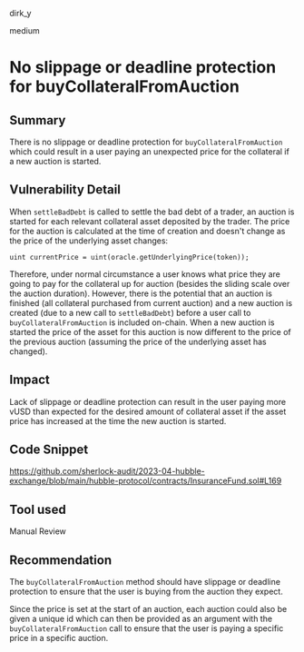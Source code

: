 dirk_y

medium

# No slippage or deadline protection for buyCollateralFromAuction

## Summary
There is no slippage or deadline protection for `buyCollateralFromAuction` which could result in a user paying an unexpected price for the collateral if a new auction is started.

## Vulnerability Detail
When `settleBadDebt` is called to settle the bad debt of a trader, an auction is started for each relevant collateral asset deposited by the trader. The price for the auction is calculated at the time of creation and doesn't change as the price of the underlying asset changes:

```solidity
uint currentPrice = uint(oracle.getUnderlyingPrice(token));
```

Therefore, under normal circumstance a user knows what price they are going to pay for the collateral up for auction (besides the sliding scale over the auction duration). However, there is the potential that an auction is finished (all collateral purchased from current auction) and a new auction is created (due to a new call to `settleBadDebt`) before a user call to `buyCollateralFromAuction` is included on-chain. When a new auction is started the price of the asset for this auction is now different to the price of the previous auction (assuming the price of the underlying asset has changed).

## Impact
Lack of slippage or deadline protection can result in the user paying more vUSD than expected for the desired amount of collateral asset if the asset price has increased at the time the new auction is started.

## Code Snippet
https://github.com/sherlock-audit/2023-04-hubble-exchange/blob/main/hubble-protocol/contracts/InsuranceFund.sol#L169

## Tool used
Manual Review

## Recommendation
The `buyCollateralFromAuction` method should have slippage or deadline protection to ensure that the user is buying from the auction they expect.

Since the price is set at the start of an auction, each auction could also be given a unique id which can then be provided as an argument with the `buyCollateralFromAuction` call to ensure that the user is paying a specific price in a specific auction.